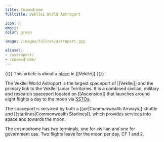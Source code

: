 ```yaml
---
title: Cosmodrome
fulltitle: Vekllei World Astroport

icon: 🚀
emoji:
color: green

image: /images/fullres/astroport.jpg

aliases:
- /astroport/
- /cosmodrome/
---
```

{{<note series>}}
 This article is about a [place](/places/) in [[Vekllei]]
{{</note>}}

The Vekllei World Astroport is the largest spaceport of [[Vekllei]] and the primary link to the Vekllei Lunar Territories. It is a combined civilian, military and research spaceport located on [[Ascension]] that launches around eight flights a day to the moon via [SSTOs](/stories/lightbulb/).

The spaceport is serviced by both a [[air|Commonwealth Airways]] shuttle and [[starlines|Commonwealth Starlines]], which provides services into space and towards the moon.

The cosmodrome has two terminals, one for civilian and one for government use. Two flights leave for the moon per day, CF 1 and 2.

